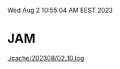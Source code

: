 Wed Aug  2 10:55:04 AM EEST 2023
# JAM
<a href='./cache/202308/02_10.log'>./cache/202308/02_10.log</a>
